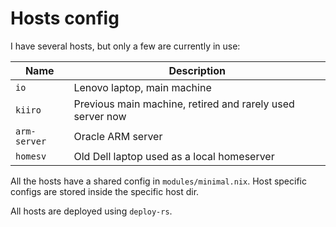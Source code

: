 # Hosts config

I have several hosts, but only a few are currently in use:

Name         | Description
------------ | -----------
`io`         | Lenovo laptop, main machine
`kiiro`      | Previous main machine, retired and rarely used server now
`arm-server` | Oracle ARM server
`homesv`     | Old Dell laptop used as a local homeserver

All the hosts have a shared config in `modules/minimal.nix`.
Host specific configs are stored inside the specific host dir.

All hosts are deployed using `deploy-rs`.

